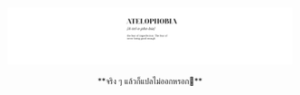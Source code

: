 <h3 align="center">
<img src="https://raw.githubusercontent.com/MaledKhaoSan/MaledKhaoSan/master/Atelophobia.png" alt="stack"/>
</h3>


<div align="center">
**จริง ๆ แล้วก็แปลไม่ออกหรอก🥲**  
</div>
